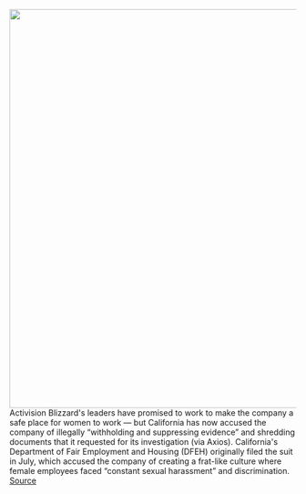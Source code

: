 <img src='https://cdn.vox-cdn.com/thumbor/v_JjsvmOP3zjRAS_C11I2ib2jbw=/0x0:2040x1360/1200x800/filters:focal(857x517:1183x843)/cdn.vox-cdn.com/uploads/chorus_image/image/69771876/acastro_210729_1777_blizzard_0003.0.jpg' width='700px' /><br/>
Activision Blizzard's leaders have promised to work to make the company a safe place for women to work — but California has now accused the company of illegally “withholding and suppressing evidence” and shredding documents that it requested for its investigation (via Axios). California's Department of Fair Employment and Housing (DFEH) originally filed the suit in July, which accused the company of creating a frat-like culture where female employees faced “constant sexual harassment” and discrimination.
<a href='https://www.theverge.com/2021/8/24/22640302/california-activision-blizzard-lawsuit-update-withholding-info-expanded-victims'> Source <a/>